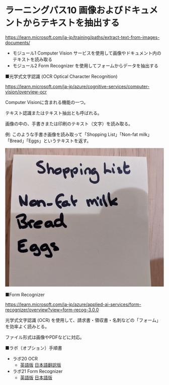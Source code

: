# ラーニングパス10 画像およびドキュメントからテキストを抽出する

https://learn.microsoft.com/ja-jp/training/paths/extract-text-from-images-documents/

- モジュール1 Computer Vision サービスを使用して画像やドキュメント内のテキストを読み取る
- モジュール2 Form Recognizer を使用してフォームからデータを抽出する


■光学式文字認識 (OCR Optical Character Recognition)

https://learn.microsoft.com/ja-jp/azure/cognitive-services/computer-vision/overview-ocr

Computer Visionに含まれる機能の一つ。

テキスト認識またはテキスト抽出とも呼ばれる。

画像の中の、手書きまたは印刷のテキスト（文字）を読み取る。

例: このような手書き画像を読み取って「Shopping List」「Non-fat milk」「Bread」「Eggs」というテキストを返す。

![](images/ss-2023-04-07-01-00-17.png)

■Form Recognizer

https://learn.microsoft.com/ja-jp/azure/applied-ai-services/form-recognizer/overview?view=form-recog-3.0.0

光学式文字認識 (OCR) を使用して、請求書・領収書・名刺などの「フォーム」を効率よく読みとる。

ファイル形式は画像やPDFなどに対応。

■ラボ（オプション）手順書

- ラボ20 OCR
  - [英語版](https://github.com/MicrosoftLearning/AI-102-AIEngineer/blob/master/Instructions/20-ocr.md) [日本語翻訳版](https://github.com/MicrosoftLearning/AI-102-AIEngineer.ja-jp/blob/main/Instructions/20-ocr.md)
- ラボ21 Form Recognizer
  - [英語版](https://github.com/MicrosoftLearning/AI-102-AIEngineer/blob/master/Instructions/21-form-recognizer.md) [日本語版](https://github.com/MicrosoftLearning/AI-102-AIEngineer.ja-jp/blob/main/Instructions/21-form-recognizer.md)

<!--

■ ラボ手順書

英語版（最新。ブラウザの翻訳機能で日本語化して閲覧できます）
https://github.com/MicrosoftLearning/AI-102-AIEngineer

日本語翻訳版（若干古い可能性があります）
https://github.com/MicrosoftLearning/AI-102-AIEngineer.ja-jp

ラボのファイル（ダウンロードして展開すると Allfiles フォルダ以下にラボで使用するファイルがあります）
https://github.com/MicrosoftLearning/AI-102-AIEngineer/archive/refs/heads/master.zip

■ ラボの概要

- ラボ20 OCR
- ラボ21 カスタムフォーム
-->
